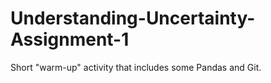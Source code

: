 # Understanding-Uncertainty-Assignment-1
Short "warm-up" activity that includes some Pandas and Git.

